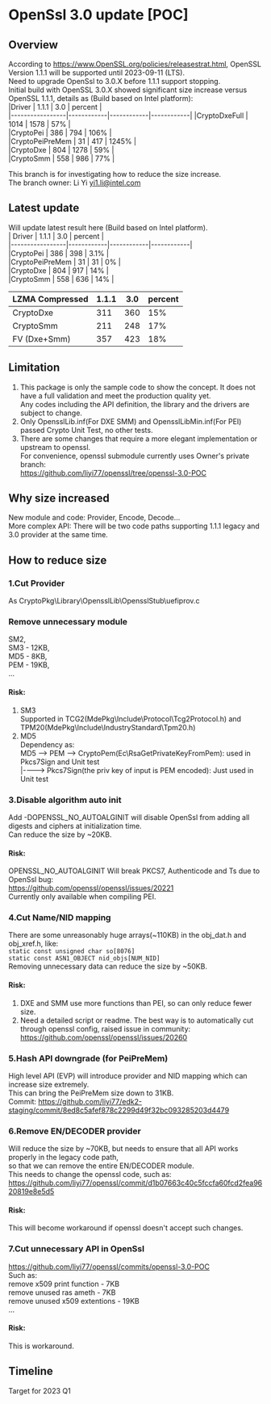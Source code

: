 # OpenSsl 3.0 update [POC]

## Overview
According to https://www.OpenSSL.org/policies/releasestrat.html, OpenSSL Version 1.1.1 will be supported until 2023-09-11 (LTS).  
Need to upgrade OpenSsl to 3.0.X before 1.1.1 support stopping.  
Initial build with OpenSSL 3.0.X showed significant size increase versus OpenSSL 1.1.1, details as (Build based on Intel platform):  
|Driver           |   1.1.1    |    3.0     |   percent  |  
|-----------------|------------|------------|------------|
|CryptoDxeFull    |   1014     |    1578    |     57%    |  
|CryptoPei        |   386      |    794     |    106%    |  
|CryptoPeiPreMem  |   31       |    417     |    1245%   |  
|CryptoDxe        |   804      |    1278    |     59%    |  
|CryptoSmm        |   558      |    986     |     77%    |  

This branch is for investigating how to reduce the size increase.  
The branch owner: Li Yi <yi1.li@intel.com>  

## Latest update
Will update latest result here (Build based on Intel platform).  
|     Driver      |   1.1.1    |    3.0     |   percent  |  
|-----------------|------------|------------|------------|  
|CryptoPei        |   386      |    398     |    3.1%    |  
|CryptoPeiPreMem  |   31       |    31      |    0%      |  
|CryptoDxe        |   804      |    917     |    14%     |  
|CryptoSmm        |   558      |    636     |    14%     |  

| LZMA Compressed |   1.1.1    |    3.0     |   percent  |  
|-----------------|------------|------------|------------|  
|CryptoDxe        |   311      |    360     |    15%     |  
|CryptoSmm        |   211      |    248     |    17%     |  
|FV (Dxe+Smm)     |   357      |    423     |    18%     |  

## Limitation

1. This package is only the sample code to show the concept. It does not have a full validation and meet the production quality yet.  
Any codes including the API definition, the library and the drivers are subject to change.  
2. Only OpensslLib.inf(For DXE SMM) and OpensslLibMin.inf(For PEI) passed Crypto Unit Test, no other tests.  
3. There are some changes that require a more elegant implementation or upstream to openssl.  
For convenience, openssl submodule currently uses Owner's private branch:  
https://github.com/liyi77/openssl/tree/openssl-3.0-POC  

## Why size increased  

New module and code: Provider, Encode, Decode...  
More complex API: There will be two code paths supporting 1.1.1 legacy and 3.0 provider at the same time.  

## How to reduce size
### 1.Cut Provider
As CryptoPkg\Library\OpensslLib\OpensslStub\uefiprov.c

### Remove unnecessary module 
SM2,  
SM3 - 12KB,  
MD5 - 8KB,  
PEM - 19KB,  
...  
#### Risk:
1. SM3  
Supported in TCG2(MdePkg\Include\Protocol\Tcg2Protocol.h) and TPM20(MdePkg\Include\IndustryStandard\Tpm20.h)  
2. MD5  
Dependency as:  
MD5 --> PEM --> CryptoPem(Ec\RsaGetPrivateKeyFromPem): used in Pkcs7Sign and Unit test  
         |----> Pkcs7Sign(the priv key of input is PEM encoded): Just used in Unit test

### 3.Disable algorithm auto init
Add -DOPENSSL_NO_AUTOALGINIT will disable OpenSsl from adding all digests and ciphers at initialization time.  
Can reduce the size by ~20KB.  
#### Risk:
OPENSSL_NO_AUTOALGINIT Will break PKCS7, Authenticode and Ts due to OpenSsl bug:  
https://github.com/openssl/openssl/issues/20221  
Currently only available when compiling PEI.  

### 4.Cut Name/NID mapping
There are some unreasonably huge arrays(~110KB) in the obj_dat.h and obj_xref.h, like:  
```static const unsigned char so[8076]```  
```static const ASN1_OBJECT nid_objs[NUM_NID] ```  
Removing unnecessary data can reduce the size by ~50KB.  
#### Risk:
1. DXE and SMM use more functions than PEI, so can only reduce fewer size.  
2. Need a detailed script or readme. The best way is to automatically cut through openssl config, raised issue in community:  
https://github.com/openssl/openssl/issues/20260  

### 5.Hash API downgrade (for PeiPreMem)
High level API (EVP) will introduce provider and NID mapping which can increase size extremely.  
This can bring the PeiPreMem size down to 31KB.  
Commit: https://github.com/liyi77/edk2-staging/commit/8ed8c5afef878c2299d49f32bc093285203d4479  

### 6.Remove EN/DECODER provider
Will reduce the size by ~70KB, but needs to ensure that all API works properly in the legacy code path,  
so that we can remove the entire EN/DECODER module.  
This needs to change the openssl code, such as:  
https://github.com/liyi77/openssl/commit/d1b07663c40c5fccfa60fcd2fea9620819e8e5d5
#### Risk:
This will become workaround if openssl doesn't accept such changes.  

### 7.Cut unnecessary API in OpenSsl
https://github.com/liyi77/openssl/commits/openssl-3.0-POC  
Such as:  
remove x509 print function - 7KB  
remove unused ras ameth - 7KB  
remove unused x509 extentions - 19KB  
...
#### Risk:
This is workaround.

## Timeline
Target for 2023 Q1
